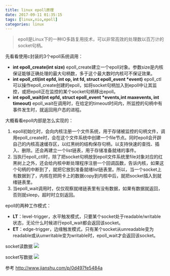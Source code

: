 ```yaml
---
title: linux epoll原理
date: 2017-09-11 01:35:15
tags: [linux,nio,epoll]
categories: linux
---
```

> epoll是Linux下的一种IO多路复用技术，可以非常高效的处理数以百万计的socket句柄。 

先看看使用c封装的3个epoll系统调用：

* __int epoll_create(int size)__
    epoll\_create建立一个epoll对象。参数size是内核保证能够正确处理的最大句柄数，多于这个最大数时内核可不保证效果。
* __int epoll\_ctl(int epfd, int op, int fd, struct epoll_event *event)__
    epoll\_ctl可以操作epoll_create创建的epoll，如将socket句柄加入到epoll中让其监控，或把epoll正在监控的某个socket句柄移出epoll。
* __int epoll_wait(int epfd, struct epoll_event *events,int maxevents, int timeout)__
    epoll\_wait在调用时，在给定的timeout时间内，所监控的句柄中有事件发生时，就返回用户态的进程。

<!-- more -->

大概看看epoll内部是怎么实现的：
1. epoll初始化时，会向内核注册一个文件系统，用于存储被监控的句柄文件，调用epoll_create时，会在这个文件系统中创建一个file节点。同时epoll会开辟自己的内核高速缓存区，以红黑树的结构保存句柄，以支持快速的查找、插入、删除。还会再建立一个list链表，用于存储准备就绪的事件。
2. 当执行epoll_ctl时，除了把socket句柄放到epoll文件系统里file对象对应的红黑树上之外，还会给内核中断处理程序注册一个回调函数，告诉内核，如果这个句柄的中断到了，就把它放到准备就绪list链表里。所以，当一个socket上有数据到了，内核在把网卡上的数据copy到内核中后，就把socket插入到就绪链表里。
3. 当epoll_wait调用时，仅仅观察就绪链表里有没有数据，如果有数据就返回，否则就sleep，超时时立刻返回。

epoll的两种工作模式：
* __LT__：level-trigger，水平触发模式，只要某个socket处于readable/writable状态，无论什么时候进行epoll_wait都会返回该socket。
* __ET__：edge-trigger，边缘触发模式，只有某个socket从unreadable变为readable或从unwritable变为writable时，epoll_wait才会返回该socket。

socket读数据
[![](http://idiotsky.me/images/epoll-mechanism-1.png)](http://idiotsky.me/images/epoll-mechanism-1.png)

socket写数据
[![](http://idiotsky.me/images/epoll-mechanism-2.png)](http://idiotsky.me/images/epoll-mechanism-2.png)

参考 http://www.jianshu.com/p/0d497fe5484a